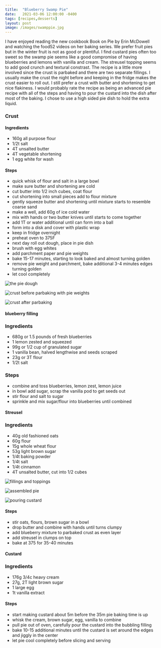 ```yaml
---
title:  "Blueberry Swamp Pie"
date:   2021-03-06 12:00:00 -0400
tags: [recipes,desserts]
layout: post
image: /images/swamppie.jpg
---
```


I have enjoyed reading the new cookbook Book on Pie by Erin McDowell and watching the food52 videos on her baking series. We prefer
fruit pies but in the winter fruit is not as good or plentiful.  I find custard pies often too sweet so the swamp pie seems like
a good compromise of having blueberries and lemons with vanilla and cream.  The streusel topping seems to add good crunch and textural
constrast.  The recipe is a little more involved since the crust is parbaked and there are two separate fillings.  I usually make
the crust the night before and keeping in the fridge makes the crust easier to roll out.  I still prefer a crust with butter and
shortening to get nice flakiness.  I would probably rate the recipe as being an advanced pie recipe with all of the steps and having
to pour the custard into the dish after most of the baking.  I chose to use a high sided pie dish to hold the extra liquid.

### Crust
#### Ingredients
* 160g all purpose flour
* 1/2t salt
* 4T unsalted butter
* 4T vegetable shortening
* 1 egg white for wash

#### Steps
* quick whisk of flour and salt in a large bowl
* make sure butter and shortening are cold
* cut butter into 1/2 inch cubes, coat flour
* cut shortening into small pieces add to flour mixture
* gently squeeze butter and shortening until mixture starts to resemble coarse sand
* make a well, add 60g of ice cold water
* mix with hands or two butter knives until starts to come together
* add 1T or water additional until can form into a ball
* form into a disk and cover with plastic wrap
* keep in fridge overnight
* preheat oven to 375F
* next day roll out dough, place in pie dish
* brush with egg whites
* add parchment paper and pie weights
* bake 15-17 minutes, starting to look baked and almost turning golden
* remove pie weight and parchment, bake additional 3-4 minutes edges turning golden
* let cool completely

![the pie dough](/images/swamppie1.jpg)

![crust before parbaking with pie weights](/images/swamppie2.jpg)

![crust after parbaking](/images/swamppie3.jpg)

#### blueberry filling
### Ingredients
* 680g or 1.5 pounds of fresh blueberries
* 1 lemon zested and squeezed
* 99g or 1/2 cup of granulated sugar
* 1 vanilla bean, halved lengthwise and seeds scraped
* 23g or 3T flour
* 1/2t salt

### Steps
* combine and toss blueberries, lemon zest, lemon juice
* in bowl add sugar, scrap the vanilla pod to get seeds out
* stir flour and salt to sugar
* sprinkle and mix sugar/flour into blueberries until combined

#### Streusel
### Ingredients
* 40g old fashioned oats
* 60g flour
* 15g whole wheat flour
* 53g light brown sugar
* 1/4t baking powder
* 1/4t salt
* 1/4t cinnamon
* 4T unsalted butter, cut into 1/2 cubes

![fillings and toppings](/images/swamppie4.jpg)

![assembled pie](/images/swamppie5.jpg)

![pouring custard](/images/swamppie6.jpg)

#### Steps
* stir oats, flours, brown sugar in a bowl
* drop butter and combine with hands until turns clumpy
* add blueberry mixture to parbaked crust as even layer
* add streusel in clumps on top
* bake at 375 for 35-40 minutes

#### Custard
### Ingredients
* 176g 3/4c heavy cream
* 27g, 2T light brown sugar
* 1 large egg
* 1t vanilla extract



#### Steps
* start making custard about 5m before the 35m pie baking time is up
* whisk the cream, brown sugar, egg, vanilla to combine
* pull pie out of oven, carefully pour the custard into the bubbling filling
* bake 10-15 additional minutes until the custard is set around the edges and jiggly in the center
* let pie cool completely before slicing and serving
